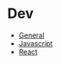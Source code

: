 # Dev
* [General](./general/README.md)
* [Javascript](./javascript/README.md)
* [React](./react/README.md)

